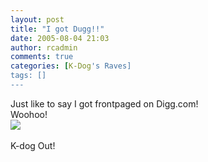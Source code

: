 ```yaml
---
layout: post
title: "I got Dugg!!"
date: 2005-08-04 21:03
author: rcadmin
comments: true
categories: [K-Dog's Raves]
tags: []
---
```

Just like to say I got frontpaged on Digg.com!<br />
Woohoo!<br />
<A HREF="http://www.bitsmack.com/modules.php?full=1&set_albumName=album13&id=aac&op=modload&name=gallery&file=index&include=view_photo.php"><IMG SRC="http://www.bitsmack.com/albums/album13/aac.sized.jpg"></A><br />
<br />
K-dog Out!
